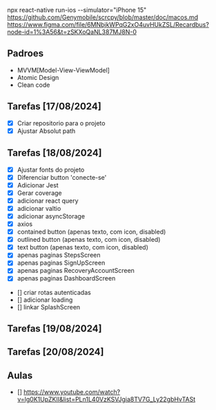 npx react-native run-ios --simulator="iPhone 15"
https://github.com/Genymobile/scrcpy/blob/master/doc/macos.md
https://www.figma.com/file/6MNbjkWPqG2xO4uvHUkZSL/Recardbus?node-id=1%3A56&t=zSKXoQaNL387MJ8N-0

## Padroes

- MVVM[Model-View-ViewModel]
- Atomic Design
- Clean code

## Tarefas [17/08/2024]

- [x] Criar repositorio para o projeto
- [x] Ajustar Absolut path

## Tarefas [18/08/2024]

- [x] Ajustar fonts do projeto
- [x] Diferenciar button 'conecte-se'
- [x] Adicionar Jest
- [x] Gerar coverage
- [x] adicionar react query
- [x] adicionar valtio
- [x] adicionar asyncStorage
- [x] axios
- [x] contained button (apenas texto, com icon, disabled)
- [x] outlined button (apenas texto, com icon, disabled)
- [x] text button (apenas texto, com icon, disabled)
- [x] apenas paginas StepsScreen
- [x] apenas paginas SignUpScreen
- [x] apenas paginas RecoveryAccountScreen
- [x] apenas paginas DashboardScreen
- [] criar rotas autenticadas
- [] adicionar loading
- [] linkar SplashScreen

## Tarefas [19/08/2024]

## Tarefas [20/08/2024]

## Aulas

- [] https://www.youtube.com/watch?v=lg0K1UpZKlI&list=PLn1L40VzKSVJgia8TV7G_Ly22gbHvTASt
